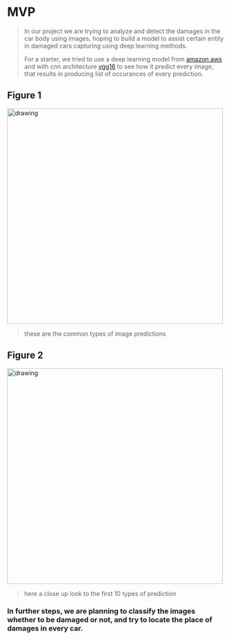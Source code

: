 # MVP
> In our project we are trying to analyze and detect the damages in the car body using images, hoping to build a model to assist certain entity in damaged cars capturing using deep learning methods.
>
> For a starter, we tried to use a deep learning model from [amazon aws](https://s3.amazonaws.com/deep-learning-models/image-models/imagenet_class_index.json) and with cnn architecture [vgg16](https://neurohive.io/en/popular-networks/vgg16/) to see how it predict every image, that results in producing list of occurances of every prediction.

## Figure 1
<img src="https://user-images.githubusercontent.com/93079224/148692835-66a9f2e2-ba8c-4c08-8a1a-f4493da67553.jpg" alt="drawing" width="500"/>

> these are the common types of image predictions

## Figure 2
<img src="https://user-images.githubusercontent.com/93079224/148692846-736566df-fd03-4312-a9af-4585acf3a065.jpg" alt="drawing" width="500"/>

> here a close up look to the first 10 types of prediction

### In further steps, we are planning to classify the images whether to be damaged or not, and try to locate the place of damages in every car.
